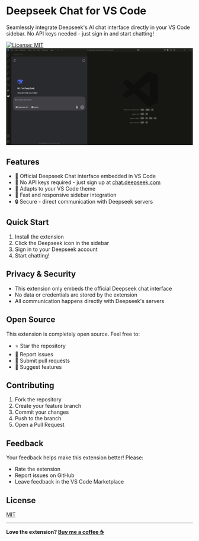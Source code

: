 # Deepseek Chat for VS Code

Seamlessly integrate Deepseek's AI chat interface directly in your VS Code sidebar. No API keys needed - just sign in and start chatting!

[![License: MIT](https://img.shields.io/badge/License-MIT-yellow.png)](https://opensource.org/licenses/MIT)
![Extension Preview](https://raw.githubusercontent.com/amaan-p/deepseek-ai/refs/heads/master/media/image.png)

## Features

- 🚀 Official Deepseek Chat interface embedded in VS Code
- 🔑 No API keys required - just sign up at [chat.deepseek.com](https://chat.deepseek.com)
- 🎨 Adapts to your VS Code theme
- 💨 Fast and responsive sidebar integration
- 🔒 Secure - direct communication with Deepseek servers

## Quick Start

1. Install the extension
2. Click the Deepseek icon in the sidebar
3. Sign in to your Deepseek account
4. Start chatting!

## Privacy & Security

- This extension only embeds the official Deepseek chat interface
- No data or credentials are stored by the extension
- All communication happens directly with Deepseek's servers

## Open Source

This extension is completely open source. Feel free to:
- ⭐ Star the repository
- 🐛 Report issues
- 🤝 Submit pull requests
- 📝 Suggest features

## Contributing

1. Fork the repository
2. Create your feature branch
3. Commit your changes
4. Push to the branch
5. Open a Pull Request

## Feedback

Your feedback helps make this extension better! Please:
- Rate the extension
- Report issues on GitHub
- Leave feedback in the VS Code Marketplace

## License

[MIT](LICENSE)

---
**Love the extension? [Buy me a coffee ☕](https://buymeacoffee.com/amaanpatel)**